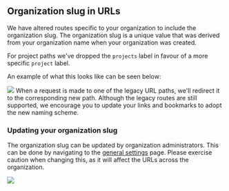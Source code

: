 ## Organization slug in URLs

We have altered routes specific to your organization to include the organization slug. The organization slug is a unique value that was derived from your organization name when your organization was created.

For project paths we've dropped the `projects` label in favour of a more specific `project` label. 

An example of what this looks like can be seen below:

<img src="../../../assets/images/06d6f54-image.png" />

<Check title="Existing bookmarks and links will continue to work">
When a request is made to one of the legacy URL paths, we'll redirect it to the corresponding new path. Although the legacy routes are still supported, we encourage you to update your links and bookmarks to adopt the new naming scheme.
</Check>

### Updating your organization slug

The organization slug can be updated by organization administrators. This can be done by navigating to the [general settings](https://app.humanloop.com/account/organization) page. Please exercise caution when changing this, as it will affect the URLs across the organization. 

![](../../../assets/images/308396b-image.png)